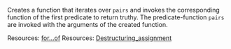 Creates a function that iterates over <code>pairs</code> and invokes the corresponding function of the first predicate to return truthy. The predicate-function <code>pairs</code> are invoked with the arguments of the created function.

Resources: [for...of](https://developer.mozilla.org/en-US/docs/Web/JavaScript/Reference/Statements/for...of)
Resources: [Destructuring_assignment](https://developer.mozilla.org/en-US/docs/Web/JavaScript/Reference/Operators/Destructuring_assignment)
